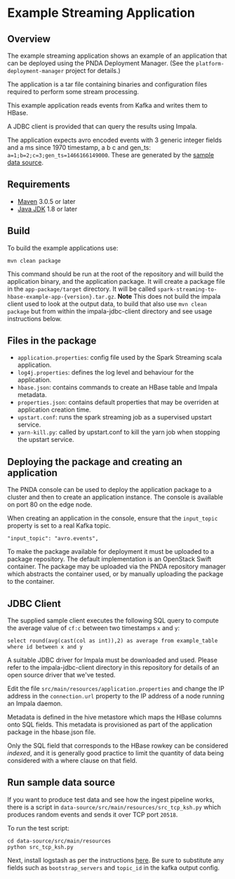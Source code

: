 # Example Streaming Application

## Overview

The example streaming application shows an example of an application that can be deployed using the PNDA Deployment Manager. (See the `platform-deployment-manager` project for details.)

The application is a tar file containing binaries and configuration files required to perform some stream processing. 

This example application reads events from Kafka and writes them to HBase.

A JDBC client is provided that can query the results using Impala.

The application expects avro encoded events with 3 generic integer fields and a ms since 1970 timestamp, a b c and gen_ts:
```a=1;b=2;c=3;gen_ts=1466166149000```. These are generated by the [sample data source](#run-sample-data-source).

## Requirements

* [Maven](https://maven.apache.org/docs/3.0.5/release-notes.html) 3.0.5 or later
* [Java JDK](https://docs.oracle.com/javase/8/docs/technotes/guides/install/install_overview.html) 1.8 or later

## Build

To build the example applications use:

````
mvn clean package
````

This command should be run at the root of the repository and will build the application binary, and the application package. It will create a package file in the `app-package/target` directory. It will be called `spark-streaming-to-hbase-example-app-{version}.tar.gz`. **Note** This does not build the impala client used to look at the output data, to build that also use `mvn clean package` but from within the impala-jdbc-client directory and see usage instructions below.

## Files in the package

- `application.properties`: config file used by the Spark Streaming scala application.
- `log4j.properties`: defines the log level and behaviour for the application.
- `hbase.json`: contains commands to create an HBase table and Impala metadata.
- `properties.json`: contains default properties that may be overriden at application creation time.
- `upstart.conf`: runs the spark streaming job as a supervised upstart service.
- `yarn-kill.py`: called by upstart.conf to kill the yarn job when stopping the upstart service.

## Deploying the package and creating an application

The PNDA console can be used to deploy the application package to a cluster and then to create an application instance. The console is available on port 80 on the edge node.

When creating an application in the console, ensure that the `input_topic` property is set to a real Kafka topic.

```
"input_topic": "avro.events",
``` 

To make the package available for deployment it must be uploaded to a package repository. The default implementation is an OpenStack Swift container. The package may be uploaded via the PNDA repository manager which abstracts the container used, or by manually uploading the package to the container.

## JDBC Client

The supplied sample client executes the following SQL query to compute the average value of `cf:c` between two timestamps `x` and `y`:

```
select round(avg(cast(col as int)),2) as average from example_table where id between x and y
```

A suitable JDBC driver for Impala must be downloaded and used. Please refer to the impala-jdbc-client directory in this repository for details of an open source driver that we've tested.

Edit the file `src/main/resources/application.properties` and change the IP address in the `connection.url` property to the IP address of a node running an Impala daemon. 

Metadata is defined in the hive metastore which maps the HBase columns onto SQL fields. This metadata is provisioned as part of the application package in the hbase.json file.

Only the SQL field that corresponds to the HBase rowkey can be considered *indexed*, and it is generally good practice to limit the quantity of data being considered with a where clause on that field.


## Run sample data source

If you want to produce test data and see how the ingest pipeline works, there is a script in `data-source/src/main/resources/src_tcp_ksh.py` which produces random events and sends it over TCP port `20518`.

To run the test script:

    cd data-source/src/main/resources
    python src_tcp_ksh.py
    
Next, install logstash as per the instructions [here](https://cto-github.cisco.com/CTAO-Team6-Analytics/prod-logstash-codec-avro). Be sure to substitute any fields such as `bootstrap_servers` and `topic_id` in the kafka output config. 


